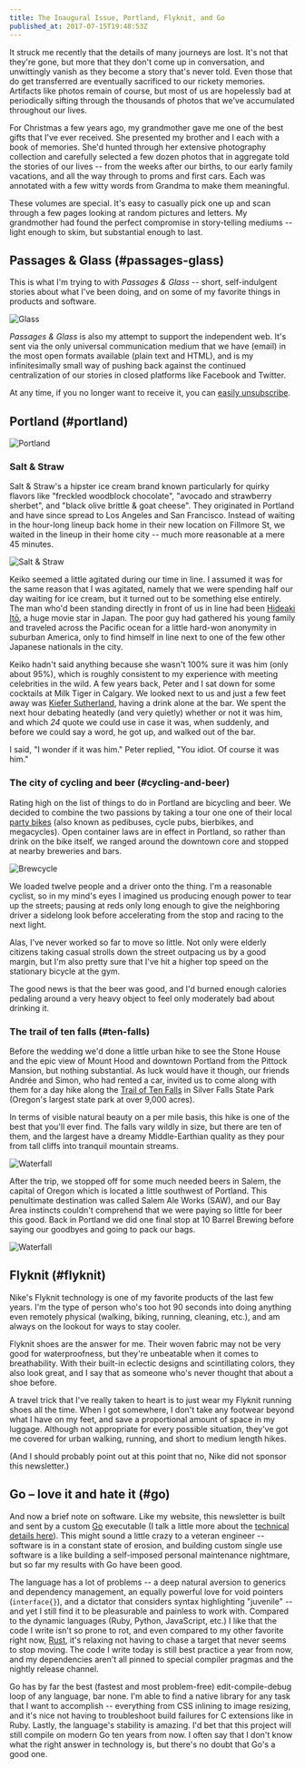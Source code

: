 ```yaml
---
title: The Inaugural Issue, Portland, Flyknit, and Go
published_at: 2017-07-15T19:48:53Z
---
```


It struck me recently that the details of many journeys are
lost. It's not that they're gone, but more that they don't
come up in conversation, and unwittingly vanish as they
become a story that's never told. Even those that do get
transferred are eventually sacrificed to our rickety
memories. Artifacts like photos remain of course, but most
of us are hopelessly bad at periodically sifting through
the thousands of photos that we've accumulated throughout
our lives.

For Christmas a few years ago, my grandmother gave me one
of the best gifts that I've ever received. She presented my
brother and I each with a book of memories. She'd hunted
through her extensive photography collection and carefully
selected a few dozen photos that in aggregate told the
stories of our lives -- from the weeks after our births, to
our early family vacations, and all the way through to
proms and first cars. Each was annotated with a few witty
words from Grandma to make them meaningful.

These volumes are special. It's easy to casually pick one
up and scan through a few pages looking at random pictures
and letters. My grandmother had found the perfect
compromise in story-telling mediums -- light enough to
skim, but substantial enough to last.

## Passages & Glass (#passages-glass)

This is what I'm trying to with _Passages & Glass_ --
short, self-indulgent stories about what I've been doing,
and on some of my favorite things in products and software.

![Glass](/assets/passages/001-portland/DSCF5479@2x.jpg)

_Passages & Glass_ is also my attempt to support the
independent web. It's sent via the only universal
communication medium that we have (email) in the most open
formats available (plain text and HTML), and is my
infinitesimally small way of pushing back against the
continued centralization of our stories in closed platforms
like Facebook and Twitter.

At any time, if you no longer want to receive it, you can
[easily unsubscribe](%unsubscribe_url%).

## Portland (#portland)

![Portland](/assets/passages/001-portland/L1010468@2x.jpg)

### Salt & Straw

Salt & Straw's a hipster ice cream brand known particularly
for quirky flavors like "freckled woodblock chocolate",
"avocado and strawberry sherbet", and "black olive brittle
& goat cheese". They originated in Portland and have since
spread to Los Angeles and San Francisco. Instead of waiting
in the hour-long lineup back home in their new location on
Fillmore St, we waited in the lineup in their home city --
much more reasonable at a mere 45 minutes.

![Salt & Straw](/assets/passages/001-portland/L1010474@2x.jpg)

Keiko seemed a little agitated during our time in line. I
assumed it was for the same reason that I was agitated,
namely that we were spending half our day waiting for ice
cream, but it turned out to be something else entirely. The
man who'd been standing directly in front of us in line had
been [Hideaki Itō][ito], a huge movie star in Japan. The
poor guy had gathered his young family and traveled across
the Pacific ocean for a little hard-won anonymity in
suburban America, only to find himself in line next to one
of the few other Japanese nationals in the city.

Keiko hadn't said anything because she wasn't 100% sure it
was him (only about 95%), which is roughly consistent to my
experience with meeting celebrities in the wild. A few
years back, Peter and I sat down for some cocktails at Milk
Tiger in Calgary. We looked next to us and just a few feet
away was [Kiefer Sutherland][kiefer], having a drink alone
at the bar. We spent the next hour debating heatedly (and
very quietly) whether or not it was him, and which _24_
quote we could use in case it was, when suddenly, and
before we could say a word, he got up, and walked out of
the bar.

I said, "I wonder if it was him." Peter replied, "You
idiot. Of course it was him."

### The city of cycling and beer (#cycling-and-beer)

Rating high on the list of things to do in Portland are
bicycling and beer. We decided to combine the two passions
by taking a tour one one of their local [party
bikes][party-bike] (also known as pedibuses, cycle pubs,
bierbikes, and megacycles). Open container laws are in
effect in Portland, so rather than drink on the bike
itself, we ranged around the downtown core and stopped at
nearby breweries and bars.

![Brewcycle](/assets/passages/001-portland/L1010517@2x.jpg)

We loaded twelve people and a driver onto the thing. I'm a
reasonable cyclist, so in my mind's eyes I imagined us
producing enough power to tear up the streets; pausing at
reds only long enough to give the neighboring driver a
sidelong look before accelerating from the stop and racing
to the next light.

Alas, I've never worked so far to move so little. Not only
were elderly citizens taking casual strolls down the street
outpacing us by a good margin, but I'm also pretty sure
that I've hit a higher top speed on the stationary bicycle
at the gym.

The good news is that the beer was good, and I'd burned
enough calories pedaling around a very heavy object to feel
only moderately bad about drinking it.

### The trail of ten falls (#ten-falls)

Before the wedding we'd done a little urban hike to see the
Stone House and the epic view of Mount Hood and downtown
Portland from the Pittock Mansion, but nothing substantial.
As luck would have it though, our friends Andrée and Simon,
who had rented a car, invited us to come along with them
for a day hike along the [Trail of Ten Falls][ten-falls] in
Silver Falls State Park (Oregon's largest state park at
over 9,000 acres).

In terms of visible natural beauty on a per mile basis,
this hike is one of the best that you'll ever find. The
falls vary wildly in size, but there are ten of them, and
the largest have a dreamy Middle-Earthian quality as they
pour from tall cliffs into tranquil mountain streams.

![Waterfall](/assets/passages/001-portland/L1010633@2x.jpg)

After the trip, we stopped off for some much needed beers
in Salem, the capital of Oregon which is located a little
southwest of Portland. This penultimate destination was
called Salem Ale Works (SAW), and our Bay Area instincts
couldn't comprehend that we were paying so little for beer
this good. Back in Portland we did one final stop at 10
Barrel Brewing before saying our goodbyes and going to pack
our bags.

![Waterfall](/assets/passages/001-portland/L1010739@2x.jpg)

## Flyknit (#flyknit)

Nike's Flyknit technology is one of my favorite products of
the last few years. I'm the type of person who's too hot 90
seconds into doing anything even remotely physical
(walking, biking, running, cleaning, etc.), and am always
on the lookout for ways to stay cooler.

Flyknit shoes are the answer for me. Their woven fabric may
not be very good for waterproofness, but they're unbeatable
when it comes to breathability. With their built-in
eclectic designs and scintillating colors, they also look
great, and I say that as someone who's never thought that
about a shoe before.

A travel trick that I've really taken to heart is to just
wear my Flyknit running shoes all the time. When I got
somewhere, I don't take any footwear beyond what I have on
my feet, and save a proportional amount of space in my
luggage. Although not appropriate for every possible
situation, they've got me covered for urban walking,
running, and short to medium length hikes.

(And I should probably point out at this point that no,
Nike did not sponsor this newsletter.)

## Go – love it and hate it (#go)

And now a brief note on software. Like my website, this
newsletter is built and sent by a custom [Go][go]
executable (I talk a little more about the [technical
details here][newsletter]). This might sound a little crazy
to a veteran engineer -- software is in a constant state of
erosion, and building custom single use software is a like
building a self-imposed personal maintenance nightmare, but
so far my results with Go have been good.

The language has a lot of problems -- a deep natural
aversion to generics and dependency management, an equally
powerful love for void pointers (`interface{}`), and a
dictator that considers syntax highlighting "juvenile" --
and yet I still find it to be pleasurable and painless to
work with. Compared to the dynamic languages (Ruby, Python,
JavaScript, etc.) I like that the code I write isn't so
prone to rot, and even compared to my other favorite right
now, [Rust][rust], it's relaxing not having to chase a
target that never seems to stop moving. The code I write
today is still best practice a year from now, and my
dependencies aren't all pinned to special compiler pragmas
and the nightly release channel.

Go has by far the best (fastest and most problem-free)
edit-compile-debug loop of any language, bar none. I'm able
to find a native library for any task that I want to
accomplish -- everything from CSS inlining to image
resizing, and it's nice not having to troubleshoot build
failures for C extensions like in Ruby. Lastly, the
language's stability is amazing. I'd bet that this project
will still compile on modern Go ten years from now. I often
say that I don't know what the right answer in technology
is, but there's no doubt that Go's a good one.

[go]: https://golang.org/
[ito]: https://en.wikipedia.org/wiki/Hideaki_It%C5%8D
[kiefer]: https://en.wikipedia.org/wiki/Kiefer_Sutherland
[newsletter]: https://brandur.org/newsletter
[party-bike]: https://en.wikipedia.org/wiki/Party_bike
[rust]: https://www.rust-lang.org/en-US/
[ten-falls]: http://www.oregonhikers.org/field_guide/Trail_of_Ten_Falls_Loop_Hike
